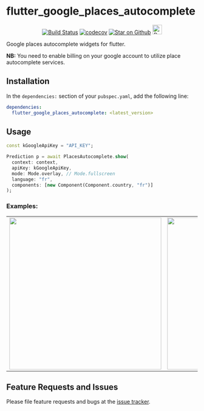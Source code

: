 # flutter_google_places_autocomplete

<p align="center">
<a href="https://github.com/dev-juju/flutter_google_places_autocomplete/actions?query=workflow%3ADart"><img src="https://github.com/dev-juju/flutter_google_places_autocomplete/workflows/Dart/badge.svg?branch=master" alt="Build Status"></a>
<a href="https://codecov.io/gh/dev-juju/flutter_google_places_autocomplete"><img src="https://codecov.io/gh/dev-juju/flutter_google_places_autocomplete/branch/master/graph/badge.svg" alt="codecov"></a>
<a href="https://github.com/dev-juju/flutter_google_places_autocomplete"><img src="https://img.shields.io/github/stars/dev-juju/flutter_google_places_autocomplete.svg?style=flat&logo=github&colorB=deeppink&label=stars" alt="Star on Github"></a>
<a href="https://bmc.link/bomdi" target="_blank"><img src="https://cdn.buymeacoffee.com/buttons/default-orange.png" alt="Buy Me A Coffee" height="25px"></a>
</p>

Google places autocomplete widgets for flutter.

**NB:** You need to enable billing on your google account to utilize place autocomplete services.


## Installation

In the `dependencies:` section of your `pubspec.yaml`, add the following line:

```yaml
dependencies:
  flutter_google_places_autocomplete: <latest_version>
```

## Usage

```dart
const kGoogleApiKey = "API_KEY";

Prediction p = await PlacesAutocomplete.show(
  context: context,
  apiKey: kGoogleApiKey,
  mode: Mode.overlay, // Mode.fullscreen
  language: "fr",
  components: [new Component(Component.country, "fr")]
);
```

### Examples:
<div style="text-align: center">
  <table>
    <tr>
      <td style="text-align: center">
        <img src="https://raw.githubusercontent.com/fluttercommunity/flutter_google_places/master/flutter_01.png" height="400">
      </td>
      <td style="text-align: center">
        <img src="https://raw.githubusercontent.com/fluttercommunity/flutter_google_places/master/flutter_02.png" height="400">
      </td>
    </tr>
  </table>
</div>

## Feature Requests and Issues

Please file feature requests and bugs at the [issue tracker][tracker].

[tracker]: https://github.com/dev-juju/flutter_google_places_autocomplete/issues/new
